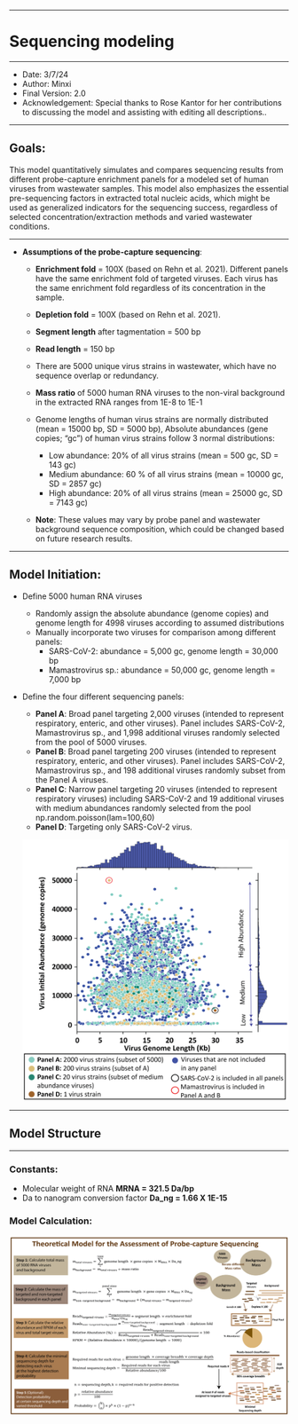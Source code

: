 
---
# Sequencing modeling

---
* Date: 3/7/24
* Author: Minxi 
* Final Version: 2.0
* Acknowledgement: Special thanks to Rose Kantor for her contributions to discussing the model and assisting with editing all descriptions..

---
## Goals:
This model quantitatively simulates and compares sequencing results from different probe-capture enrichment panels for a modeled set of human viruses from wastewater samples.
This model also emphasizes the essential pre-sequencing factors in extracted total nucleic acids, which might be used as generalized indicators for the sequencing success, regardless of selected concentration/extraction methods and varied wastewater conditions.

---
  * **Assumptions of the probe-capture sequencing**:

    * **Enrichment fold** = 100X (based on Rehn et al. 2021).
      Different panels have the same enrichment fold of targeted viruses.
      Each virus has the same enrichment fold regardless of its concentration in the sample.
    * **Depletion fold** = 100X (based on Rehn et al. 2021). 
    * **Segment length** after tagmentation = 500 bp
    * **Read length** = 150 bp
    * There are 5000 unique virus strains in wastewater, which have no sequence overlap or redundancy.
    * **Mass ratio** of 5000 human RNA viruses to the non-viral background in the extracted RNA ranges from 1E-8 to 1E-1
    * Genome lengths of human virus strains are normally distributed (mean = 15000 bp, SD = 5000 bp), Absolute abundances (gene copies; “gc”) of human virus strains follow 3 normal distributions:
         * Low abundance: 20% of all virus strains (mean = 500 gc, SD = 143 gc)
         * Medium abundance: 60 % of all virus strains (mean = 10000 gc, SD = 2857 gc)
         * High abundance: 20% of all virus strains (mean = 25000 gc, SD = 7143 gc)

    * **Note**: These values may vary by probe panel and wastewater background sequence composition, which could be changed based on future research results.
---

## Model Initiation:

* Define 5000 human RNA viruses
   * Randomly assign the absolute abundance (genome copies) and genome length for 4998 viruses according to assumed distributions
   * Manually incorporate two viruses for comparison among different panels:
        * SARS-CoV-2: abundance = 5,000 gc, genome length = 30,000 bp
        * Mamastrovirus sp.: abundance = 50,000 gc, genome length = 7,000 bp
* Define the four different sequencing panels:
   * **Panel A**: Broad panel targeting 2,000 viruses (intended to represent respiratory, enteric, and other viruses). Panel includes SARS-CoV-2, Mamastrovirus sp., and 1,998 additional viruses randomly selected from the pool of 5000 viruses.
   * **Panel B**: Broad panel targeting 200 viruses (intended to represent respiratory, enteric, and other viruses). Panel includes SARS-CoV-2, Mamastrovirus sp., and 198 additional viruses randomly subset from the Panel A viruses.
   * **Panel C**: Narrow panel targeting 20 viruses (intended to represent respiratory viruses) including SARS-CoV-2 and 19 additional viruses with medium abundances randomly selected from the pool np.random.poisson(lam=100,60)
   * **Panel D**: Targeting only SARS-CoV-2 virus.
   
  ![Characteristics of 5000 virus strains in modeled extracted wastewater samples](https://github.com/mj2770/Theoretical-model-for-the-assessment-of-probe-capture-sequencing/blob/main/Distribution_3-02.png)

---
## Model Structure
---
### Constants:
  * Molecular weight of RNA **MRNA = 321.5 Da/bp**
  * Da to nanogram conversion factor **Da_ng = 1.66 X 1E-15**
### Model Calculation:
![Model calculation equations](https://github.com/mj2770/Theoretical-model-for-the-assessment-of-probe-capture-sequencing/blob/main/Model%20structure-02.png)
